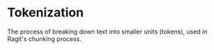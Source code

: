 # Tokenization

The process of breaking down text into smaller units (tokens), used in Ragit's chunking process.